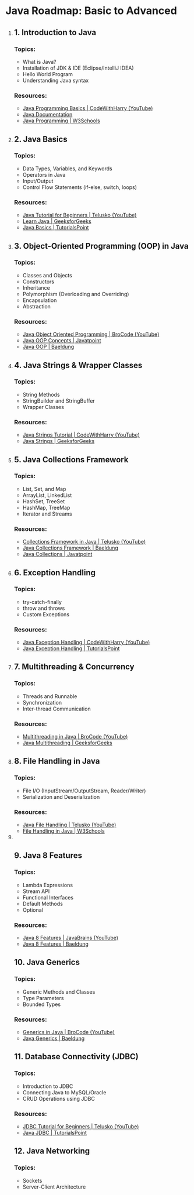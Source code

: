 <body>
    <h1>Java Roadmap: Basic to Advanced</h1>
    <ol>
        <li>
            <h2>1. Introduction to Java</h2>
            <h3>Topics:</h3>
            <ul>
                <li>What is Java?</li>
                <li>Installation of JDK &amp; IDE (Eclipse/IntelliJ IDEA)</li>
                <li>Hello World Program</li>
                <li>Understanding Java syntax</li>
            </ul>
            <h3>Resources:</h3>
            <ul>
                <li><a href="https://www.youtube.com/watch?v=ZtMzB5CoekE">Java Programming Basics | CodeWithHarry (YouTube)</a></li>
                <li><a href="https://docs.oracle.com/en/java/">Java Documentation</a></li>
                <li><a href="https://www.w3schools.com/java/">Java Programming | W3Schools</a></li>
            </ul>
        </li>
        <li>
            <h2>2. Java Basics</h2>
            <h3>Topics:</h3>
            <ul>
                <li>Data Types, Variables, and Keywords</li>
                <li>Operators in Java</li>
                <li>Input/Output</li>
                <li>Control Flow Statements (if-else, switch, loops)</li>
            </ul>
            <h3>Resources:</h3>
            <ul>
                <li><a href="https://www.youtube.com/watch?v=hBh_CC5y8-s">Java Tutorial for Beginners | Telusko (YouTube)</a></li>
                <li><a href="https://www.geeksforgeeks.org/java/">Learn Java | GeeksforGeeks</a></li>
                <li><a href="https://www.tutorialspoint.com/java/index.htm">Java Basics | TutorialsPoint</a></li>
            </ul>
        </li>
        <li>
            <h2>3. Object-Oriented Programming (OOP) in Java</h2>
            <h3>Topics:</h3>
            <ul>
                <li>Classes and Objects</li>
                <li>Constructors</li>
                <li>Inheritance</li>
                <li>Polymorphism (Overloading and Overriding)</li>
                <li>Encapsulation</li>
                <li>Abstraction</li>
            </ul>
            <h3>Resources:</h3>
            <ul>
                <li><a href="https://www.youtube.com/watch?v=ggOq-C5hOTU">Java Object Oriented Programming | BroCode (YouTube)</a></li>
                <li><a href="https://www.javatpoint.com/java-oops-concepts">Java OOP Concepts | Javatpoint</a></li>
                <li><a href="https://www.baeldung.com/java-object-oriented-programming">Java OOP | Baeldung</a></li>
            </ul>
        </li>
        <li>
            <h2>4. Java Strings &amp; Wrapper Classes</h2>
            <h3>Topics:</h3>
            <ul>
                <li>String Methods</li>
                <li>StringBuilder and StringBuffer</li>
                <li>Wrapper Classes</li>
            </ul>
            <h3>Resources:</h3>
            <ul>
                <li><a href="https://www.youtube.com/watch?v=oHU5C70sRL8">Java Strings Tutorial | CodeWithHarry (YouTube)</a></li>
                <li><a href="https://www.geeksforgeeks.org/strings-in-java/">Java Strings | GeeksforGeeks</a></li>
            </ul>
        </li>
        <li>
            <h2>5. Java Collections Framework</h2>
            <h3>Topics:</h3>
            <ul>
                <li>List, Set, and Map</li>
                <li>ArrayList, LinkedList</li>
                <li>HashSet, TreeSet</li>
                <li>HashMap, TreeMap</li>
                <li>Iterator and Streams</li>
            </ul>
            <h3>Resources:</h3>
            <ul>
                <li><a href="https://www.youtube.com/watch?v=c3RVW3KGIIE">Collections Framework in Java | Telusko (YouTube)</a></li>
                <li><a href="https://www.baeldung.com/java-collections">Java Collections Framework | Baeldung</a></li>
                <li><a href="https://www.javatpoint.com/collections-in-java">Java Collections | Javatpoint</a></li>
            </ul>
        </li>
        <li>
            <h2>6. Exception Handling</h2>
            <h3>Topics:</h3>
            <ul>
                <li>try-catch-finally</li>
                <li>throw and throws</li>
                <li>Custom Exceptions</li>
            </ul>
            <h3>Resources:</h3>
            <ul>
                <li><a href="https://www.youtube.com/watch?v=GYGIVAb5s4E">Java Exception Handling | CodeWithHarry (YouTube)</a></li>
                <li><a href="https://www.tutorialspoint.com/java/java_exceptions.htm">Java Exception Handling | TutorialsPoint</a></li>
            </ul>
        </li>
        <li>
            <h2>7. Multithreading &amp; Concurrency</h2>
            <h3>Topics:</h3>
            <ul>
                <li>Threads and Runnable</li>
                <li>Synchronization</li>
                <li>Inter-thread Communication</li>
            </ul>
            <h3>Resources:</h3>
            <ul>
                <li><a href="https://www.youtube.com/watch?v=ljQdr9WbQmQ">Multithreading in Java | BroCode (YouTube)</a></li>
                <li><a href="https://www.geeksforgeeks.org/multithreading-in-java/">Java Multithreading | GeeksforGeeks</a></li>
            </ul>
        </li>
        <li>
            <h2>8. File Handling in Java</h2>
            <h3>Topics:</h3>
            <ul>
                <li>File I/O (InputStream/OutputStream, Reader/Writer)</li>
                <li>Serialization and Deserialization</li>
            </ul>
            <h3>Resources:</h3>
            <ul>
                <li><a href="https://www.youtube.com/watch?v=wKJLob-OaAc">Java File Handling | Telusko (YouTube)</a></li>
                <li><a href="https://www.w3schools.com/java/java_files.asp">File Handling in Java | W3Schools</a></li>
            </ul>
        </li>
        <li>
        </li>
     <h2>9. Java 8 Features</h2>
    <h3>Topics:</h3>
    <ul>
        <li>Lambda Expressions</li>
        <li>Stream API</li>
        <li>Functional Interfaces</li>
        <li>Default Methods</li>
        <li>Optional</li>
    </ul>
    <h3>Resources:</h3>
    <ul>
        <li><a href="https://www.youtube.com/watch?v=YV2SaMhsBiY" target="_blank">Java 8 Features | JavaBrains (YouTube)</a></li>
        <li><a href="https://www.baeldung.com/java-8-new-features" target="_blank">Java 8 Features | Baeldung</a></li>
    </ul>
     <h2>10. Java Generics</h2>
    <h3>Topics:</h3>
    <ul>
        <li>Generic Methods and Classes</li>
        <li>Type Parameters</li>
        <li>Bounded Types</li>
    </ul>
    <h3>Resources:</h3>
    <ul>
        <li><a href="https://www.youtube.com/watch?v=otCpCn0l4Wo" target="_blank">Generics in Java | BroCode (YouTube)</a></li>
        <li><a href="https://www.baeldung.com/java-generics" target="_blank">Java Generics | Baeldung</a></li>
    </ul>
<h2>11. Database Connectivity (JDBC)</h2>
    <h3>Topics:</h3>
    <ul>
        <li>Introduction to JDBC</li>
        <li>Connecting Java to MySQL/Oracle</li>
        <li>CRUD Operations using JDBC</li>
    </ul>
    <h3>Resources:</h3>
    <ul>
        <li><a href="https://www.youtube.com/watch?v=aUBKlTo8FzI" target="_blank">JDBC Tutorial for Beginners | Telusko (YouTube)</a></li>
        <li><a href="https://www.tutorialspoint.com/jdbc/index.htm" target="_blank">Java JDBC | TutorialsPoint</a></li>
    </ul>
 <h2>12. Java Networking</h2>
    <h3>Topics:</h3>
    <ul>
        <li>Sockets</li>
        <li>Server-Client Architecture</li>
    </ul>

